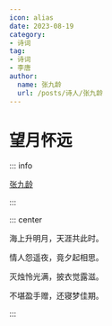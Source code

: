 ```yaml
---
icon: alias
date: 2023-08-19
category:
- 诗词
tag:
- 诗词
- 李唐
author:
  name: 张九龄
  url: /posts/诗人/张九龄
---
```


# 望月怀远

<!-- more -->

::: info 

[张九龄](../../诗人/张九龄.md)

:::


::: center

海上升明月，天涯共此时。

情人怨遥夜，竟夕起相思。

灭烛怜光满，披衣觉露滋。

不堪盈手赠，还寝梦佳期。

:::
